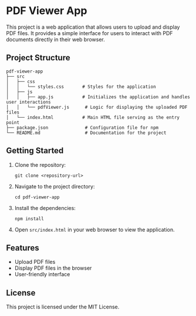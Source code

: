 # PDF Viewer App

This project is a web application that allows users to upload and display PDF files. It provides a simple interface for users to interact with PDF documents directly in their web browser.

## Project Structure

```
pdf-viewer-app
├── src
│   ├── css
│   │   └── styles.css       # Styles for the application
│   ├── js
│   │   ├── app.js           # Initializes the application and handles user interactions
│   │   └── pdfViewer.js      # Logic for displaying the uploaded PDF files
│   └── index.html           # Main HTML file serving as the entry point
├── package.json              # Configuration file for npm
└── README.md                 # Documentation for the project
```

## Getting Started

1. Clone the repository:
   ```
   git clone <repository-url>
   ```

2. Navigate to the project directory:
   ```
   cd pdf-viewer-app
   ```

3. Install the dependencies:
   ```
   npm install
   ```

4. Open `src/index.html` in your web browser to view the application.

## Features

- Upload PDF files
- Display PDF files in the browser
- User-friendly interface

## License

This project is licensed under the MIT License.
